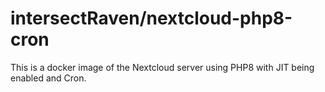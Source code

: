 # intersectRaven/nextcloud-php8-cron

This is a docker image of the Nextcloud server using PHP8 with JIT being enabled and Cron.
